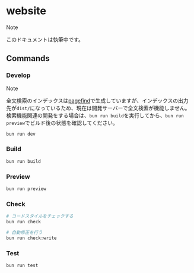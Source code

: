 # website

> [!NOTE]
> このドキュメントは執筆中です。

## Commands

### Develop

> [!NOTE]
> 全文検索のインデックスは[pagefind](https://pagefind.app/)で生成していますが、インデックスの出力先が`dist/`になっているため、現在は開発サーバーで全文検索が機能しません。検索機能関連の開発をする場合は、`bun run build`を実行してから、`bun run preview`でビルド後の状態を確認してください。

```sh
bun run dev
```

### Build

```sh
bun run build
```

### Preview

```sh
bun run preview
```

### Check

```sh
# コードスタイルをチェックする
bun run check

# 自動修正を行う
bun run check:write
```

### Test

```sh
bun run test
```

